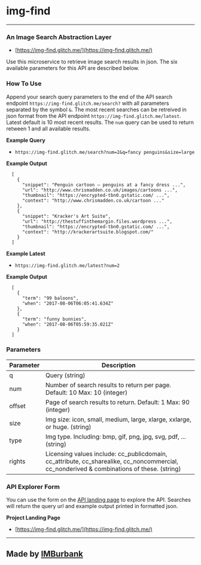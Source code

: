 img-find
=========================

------------------------------

### An Image Search Abstraction Layer

* [https://img-find.glitch.me/](https://img-find.glitch.me/)

Use this microservice to retrieve image search results in json. The six available parameters for this API are described below.

### How To Use

Append your search query parameters to the end of the API search endpoint `https://img-find.glitch.me/search?`  with all parameters separated by the symbol `&`. The most recent searches can be retreived in json format from the API endpoint `https://img-find.glitch.me/latest`. Latest default is 10 most recent results. The `num` query can be used to return retween 1 and all available results.

**Example Query**

* `https://img-find.glitch.me/search?num=2&q=fancy penguins&size=large`

**Example Output**

```
  [
    {
      "snippet": "Penguin cartoon – penguins at a fancy dress ...",
      "url": "http://www.chrismadden.co.uk/images/cartoons ...",
      "thumbnail": "https://encrypted-tbn0.gstatic.com/ ...",
      "context": "http://www.chrismadden.co.uk/cartoon ..."
    },
    {
      "snippet": "Kracker's Art Suite",
      "url": "http://thestuffinthemargin.files.wordpress ...",
      "thumbnail": "https://encrypted-tbn0.gstatic.com/ ...",
      "context": "http://krackerartsuite.blogspot.com/"
    }
  ]
```

**Example Latest**

* `https://img-find.glitch.me/latest?num=2`

**Example Output**

```
  [
    {
      "term": "99 baloons",
      "when": "2017-08-06T06:05:41.634Z"
    },
    {
      "term": "funny bunnies",
      "when": "2017-08-06T05:59:35.021Z"
    }
  ]
```

### Parameters

|Parameter    |Description             |
|-------------|------------------------|
|q            |Query (string)         |
|num |Number of search results to return per page. Default: 10 Max: 10 (integer)|
|offset       |Page of search results to return. Default: 1 Max: 90 (integer)|
|size|Img size: icon, small, medium, large, xlarge, xxlarge, or huge. (string)|
|type|Img type. Including: bmp, gif, png, jpg, svg, pdf, ... (string)|
|rights|Licensing values include: cc_publicdomain, cc_attribute, cc_sharealike, cc_noncommercial, cc_nonderived & combinations of these. (string)|

### API Explorer Form

You can use the form on the [API landing page](https://img-find.glitch.me/) to explore the API. Searches will return the query url and example output printed in formatted json.

**Project Landing Page**

* [https://img-find.glitch.me/](https://img-find.glitch.me/)

-------------------------

Made by [IMBurbank](https://fogcreek.com/)
-------------------
